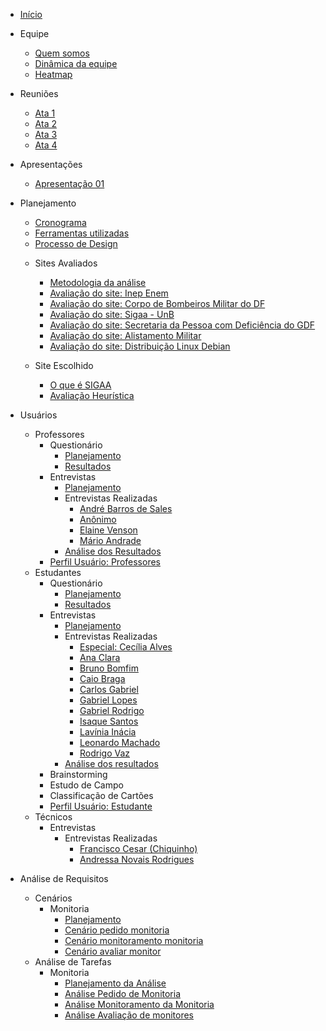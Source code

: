 * [Início](/)

* Equipe
  - [Quem somos](Equipe/QuemSomos.md)
  - [Dinâmica da equipe](Equipe/DinamicaEquipe.md)
  - [Heatmap](Equipe/Heatmap.md)
    
* Reuniões
  - [Ata 1](atas/Ata01.md)
  - [Ata 2](atas/Ata_02.md)
  - [Ata 3](atas/Ata_03.md)
  - [Ata 4](atas/Ata_04.md)

* Apresentações
  - [Apresentação 01](Entregas/Entrega01.md)
    
* Planejamento 
  - [Cronograma](planejamento/Cronograma.md)
  - [Ferramentas utilizadas](planejamento/Ferramentas.md)
  - [Processo de Design](planejamento/PlanejamentoDesign.md) 
    
   
  * Sites Avaliados
    - [Metodologia da análise](planejamento/SitesAvaliados/AnaliseSites.md)
    - [Avaliação do site: Inep Enem](planejamento/SitesAvaliados/Site_enem.md)
    - [Avaliação do site:  Corpo de Bombeiros Militar do DF](planejamento/SitesAvaliados/CBMDF.md)
    - [Avaliação do site: Sigaa - UnB](planejamento/SitesAvaliados/Site_Sigaa.md)
    - [Avaliação do site: Secretaria da Pessoa com Deficiência do GDF](planejamento/SitesAvaliados/Site_Secretaria_PND_GDF.md)
    - [Avaliação do site: Alistamento Militar](planejamento/SitesAvaliados/AlistamentoMilitar.md)
    - [Avaliação do site: Distribuição Linux Debian](planejamento/SitesAvaliados/Site_Debian.md)

   * Site Escolhido
     - [O que é SIGAA](planejamento/SiteEscolhidoSIGAA/SIGAA.md)
     - [Avaliação Heurística](planejamento/SiteEscolhidoSIGAA/Avaliação_Heuristica_SIGAA.md)

* Usuários
    * Professores
        * Questionário
            - [Planejamento](PerfilUsuario/Professores/Questionarios/Planejamento.md)
            - [Resultados](PerfilUsuario/Professores/Questionarios/AnaliseResultados.md)
        * Entrevistas
            - [Planejamento](PerfilUsuario/Professores/Entrevistas/PlanejamentoProfessores.md)
            * Entrevistas Realizadas
                - [André Barros de Sales](PerfilUsuario/Professores/Entrevistas/Gravacoes/AndreSales.md)
                - [Anônimo](PerfilUsuario/Professores/Entrevistas/Gravacoes/Anonimo.md)
                - [Elaine Venson](PerfilUsuario/Professores/Entrevistas/Gravacoes/ElaineVenson.md)
                - [Mário Andrade](PerfilUsuario/Professores/Entrevistas/Gravacoes/MarioAndrade.md)
            - [Análise dos Resultados](PerfilUsuario/Professores/Entrevistas/ResultadoEntrevista.md)
        - [Perfil Usuário: Professores](PerfilUsuario/Professores/PerfilProfessor.md)
    * Estudantes
        * Questionário
            - [Planejamento](PerfilUsuario/Estudantes/Questionarios/Planejamento.md)
            - [Resultados](PerfilUsuario/Estudantes/Questionarios/AnáliseResultados.md)
        * Entrevistas
            - [Planejamento](PerfilUsuario/Estudantes/Entrevistas/PlanejamentoEntrevista.md)
            * Entrevistas Realizadas
                - [Especial: Cecília Alves](PerfilUsuario/Estudantes/Entrevistas/Gravacao/CeciliaAlves.md)
                - [Ana Clara](PerfilUsuario/Estudantes/Entrevistas/Gravacao/AnaClara.md)
                - [Bruno Bomfim](PerfilUsuario/Estudantes/Entrevistas/Gravacao/BrunoMartins.md)
                - [Caio Braga](PerfilUsuario/Estudantes/Entrevistas/Gravacao/CaioBraga.md)
                - [Carlos Gabriel](PerfilUsuario/Estudantes/Entrevistas/Gravacao/CarlosGabriel.md)
                - [Gabriel Lopes](PerfilUsuario/Estudantes/Entrevistas/Gravacao/GabrielLopes.md)
                - [Gabriel Rodrigo](PerfilUsuario/Estudantes/Entrevistas/Gravacao/GabrielRodrigo.md)
                - [Isaque Santos](PerfilUsuario/Estudantes/Entrevistas/Gravacao/IsaqueSantos.md)
                - [Lavínia Inácia](PerfilUsuario/Estudantes/Entrevistas/Gravacao/LavíniaInácia.md)
                - [Leonardo Machado](PerfilUsuario/Estudantes/Entrevistas/Gravacao/Leonardo.md)
                - [Rodrigo Vaz](PerfilUsuario/Estudantes/Entrevistas/Gravacao/RodrigoVaz.md)
          -  [Análise dos resultados](PerfilUsuario/Estudantes/Entrevistas/ResultadoEntrevista.md)
      * Brainstorming
      * Estudo de Campo
      * Classificação de Cartões
      - [Perfil Usuário: Estudante](PerfilUsuario/Estudantes/perfilEstudante.md)
    * Técnicos
        * Entrevistas
            * Entrevistas Realizadas
              - [Francisco Cesar (Chiquinho)](PerfilUsuario/Tecnicos/Entrevistas/Gravacao/Francisco(Chiquinho).md)
              - [Andressa Novais Rodrigues](PerfilUsuario/Tecnicos/Entrevistas/Gravacao/Andressa.md)
             
* Análise de Requisitos
    * Cenários
      * Monitoria
        - [Planejamento](Requisitos1/Cenarios/Monitoria/Planejamento.md)
        - [Cenário pedido monitoria](Requisitos1/Cenarios/Monitoria/PedidoMonitoria.md)
        - [Cenário monitoramento monitoria](Requisitos1/Cenarios/Monitoria/MonitoramentoMonitoria.md)
        - [Cenário avaliar monitor](Requisitos1/Cenarios/Monitoria/AvaliarMonitor.md)
    * Análise de Tarefas
      * Monitoria
        - [Planejamento da Análise](Requisitos1/AnaliseTarefas/Monitoria/Planejamento.md)
        - [Análise Pedido de Monitoria](Requisitos1/AnaliseTarefas/Monitoria/AnálisePedidoMonitoria.md)
        - [Análise Monitoramento da Monitoria](Requisitos1/AnaliseTarefas/Monitoria/AnaliseMonitoramentoMonitoria.md)
        - [Análise Avaliação de monitores](Requisitos1/AnaliseTarefas/Monitoria/AnaliseAvaliarMonitor.md)

